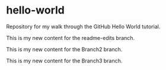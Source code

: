 # hello-world
Repository for my walk through the GitHub Hello World tutorial.

This is my new content for the readme-edits branch.

This is my new content for the Branch2 branch.

This is my new content for the Branch3 branch.
